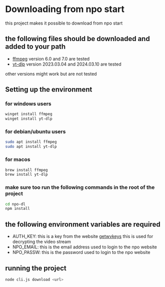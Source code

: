 # Downloading from npo start

this project makes it possible to download from npo start

## the following files should be downloaded and added to your path

- [ffmpeg](https://ffmpeg.org/download.html) version 6.0 and 7.0 are tested
- [yt-dlp](https://github.com/yt-dlp/yt-dlp) version 2023.03.04 and 2024.03.10
  are tested

other versions might work but are not tested

## Setting up the environment

### for windows users

```powershell
winget install ffmpeg
winget install yt-dlp
```

### for debian/ubuntu users

```bash
sudo apt install ffmpeg
sudo apt install yt-dlp
```

### for macos

```bash
brew install ffmpeg
brew install yt-dlp
```

### make sure too run the following commands in the root of the project

```bash
cd npo-dl
npm install
```

## the following environment variables are required

- AUTH_KEY: this is a key from the website [getwvkeys](https://getwvkeys.cc)
  this is used for decrypting the video stream
- NPO_EMAIL: this is the email address used to login to the npo website
- NPO_PASSW: this is the password used to login to the npo website

## running the project

```bash
node cli.js download <url>
```
